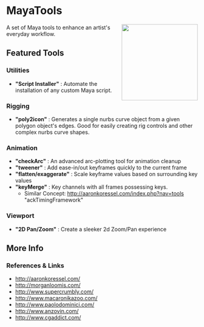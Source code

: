 MayaTools
=========

<img align="right" height="200" src="http://www.bloopanimation.com/wp-content/uploads/2013/10/maya-logo.png">

A set of Maya tools to enhance an artist's everyday workflow.


## Featured Tools
### Utilities
- **"Script Installer"** : Automate the installation of any custom Maya script.


### Rigging
- **"poly2icon"** : Generates a single nurbs curve object from a given polygon object's edges.  Good for easily creating rig controls and other complex nurbs curve shapes. 


### Animation
- **"checkArc"** : An advanced arc-plotting tool for animation cleanup
- **"tweener"** : Add ease-in/out keyframes quickly to the current frame
- **"flatten/exaggerate"** : Scale keyframe values based on surrounding key values
- **"keyMerge"** : Key channels with all frames possessing keys.
    - Similar Concept: http://aaronkoressel.com/index.php?nav=tools "ackTimingFramework"


### Viewport
- **"2D Pan/Zoom"** : Create a sleeker 2d Zoom/Pan experience



## More Info
### References & Links
- http://aaronkoressel.com/
- http://morganloomis.com/
- http://www.supercrumbly.com/
- http://www.macaronikazoo.com/
- http://www.paolodominici.com/
- http://www.anzovin.com/
- http://www.cgaddict.com/
